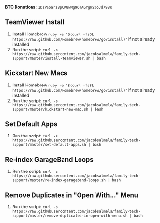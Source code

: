 **BTC Donations**: `1DzPaoarz8pCV8wMg96hAGYgW2coJd798K`
## TeamViewer Install
1. Install Homebrew `ruby -e "$(curl -fsSL https://raw.github.com/Homebrew/homebrew/go/install)"` if not already installed
2. Run the script: `curl -s https://raw.githubusercontent.com/jacobsalmela/family-tech-support/master/install-teamviewer.sh | bash`

## Kickstart New Macs
1. Install Homebrew `ruby -e "$(curl -fsSL https://raw.github.com/Homebrew/homebrew/go/install)"` if not already installed
2. Run the script: `curl -s https://raw.githubusercontent.com/jacobsalmela/family-tech-support/master/kickstart-new-mac.sh | bash`

## Set Default Apps
1. Run the script: `curl -s https://raw.githubusercontent.com/jacobsalmela/family-tech-support/master/set-default-apps.sh | bash`

## Re-index GarageBand Loops
1. Run the script: `curl -s https://raw.githubusercontent.com/jacobsalmela/family-tech-support/master/re-index-garageband-loops.sh | bash`

## Remove Duplicates in "Open With..." Menu
1. Run the script: `curl -s https://raw.githubusercontent.com/jacobsalmela/family-tech-support/master/remove-duplicates-in-open-with-menu.sh | bash`


